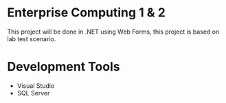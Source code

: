 # Enterprise Computing 1 & 2

This project will be done in .NET using Web Forms, this project is based on lab test scenario.

# Development Tools
* Visual Studio
* SQL Server